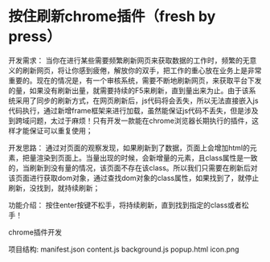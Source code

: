 # 按住刷新chrome插件（fresh by press）
开发需求：
当你在进行某些需要频繁刷新网页来获取数据的工作时，频繁的无意义的刷新网页，将让你感到疲倦，解放你的双手，把工作的重心放在业务上是非常重要的。现在的情况是，有一个审核系统，需要不断地刷新网页，来获取平台下发的量，如果没有刷新出量，就需要持续的F5来刷新，直到量出来为止。由于该系统采用了同步的刷新方式，在网页刷新后，js代码将会丢失，所以无法直接嵌入js代码执行，通过新增frame框架来进行加载，虽然能保证js代码不丢失，但是涉及到跨域问题，太过于麻烦！只有开发一款能在chrome浏览器长期执行的插件，这样才能保证可以重复使用；

开发思路：
通过对页面的观察发现，如果刷新到了数据，页面上会增加html的元素，把量渲染到页面上。当量出现的时候，会新增量的元素，且class属性是一致的，当刷新到没有量的情况，该页面不存在该class。所以我们只需要在刷新后对该页面进行获取dom对象，通过查找dom对象的class属性，如果找到了，就停止刷新，没找到，就持续刷新；

功能介绍：
按住enter按键不松手，将持续刷新，直到找到指定的class或者松手！

chrome插件开发

项目结构:
manifest.json
content.js
background.js
popup.html
icon.png
    

